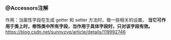 ### @Accessors注解
作用：当属性字段在生成 getter 和 setter 方法时，做一些相关的设置。
**当它可作用于类上时，修饰类中所有字段，当作用于具体字段时，只对该字段有效。**
https://blog.csdn.net/sunnyzyq/article/details/119992746

